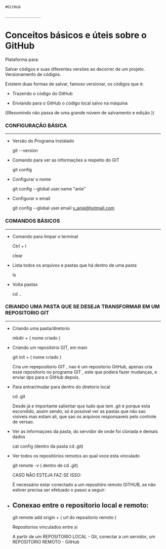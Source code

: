                                                                               #GitHub 
                                                                          ________________

# Conceitos básicos e úteis sobre o GitHub

Plataforma para:

Salvar códigos e suas diferentes versões ao decorrer de um projeto. Versionamento de códigos.

Existem duas formas de salvar, famoso versionar, os códigos que é:

* Trazendo o código do GitHub
  
* Enviando para o GitHub o código local salvo na máquina 

((Resumindo não passa de uma grande núvem de salvamento e edição ))

### CONFIGURAÇÃO BÁSICA
___________________________

* Versão do Programa Instalado
  
  git --version

* Comando para ver as informações a respeito do GIT
  
  git config

* Configurar o nome
  
  git config --global user.name "anie"
  
* Configurar o email
  
  git config --global user.email y_anie@hotmail.com

### COMANDOS BÁSICOS
_____________________

* Comando para limpar o terminal
  
  Ctrl + l

  clear

* Lista todos os arquivos e pastas que há dentro de uma pasta
  
  ls

* Volta pastas
  
  cd ..

###  CRIANDO UMA PASTA QUE SE DESEJA TRANSFORMAR EM UM REPOSITORIO GIT 
_______________________________________________________________________

* Criando uma pasta/diretorio
  
  mkdir + ( nome criado )

* Criando um repositório GIT, em main
  
  git init + ( nome criado )

  Cria um repepositorio GIT , nao é um repositorio GitHub, apenas cria esse repositorio no 
  programa GIT , este que podera fazer mudanças, e enviar dps para o GitHub depois.

* Para entrar/mudar para dentro do diretorio local
  
  cd .git

  Desde já e importante salientar que tudo que tem .git é porque esta escondido, assim sendo, 
  só é possivel ver as pastas que não sao visiveis mas estam ali, que sao os arquivos 
  responsaveis pelo controle de versao.

* Ver as informaçoes da pasta, do servidor de onde foi clonada e demais dados
  
   cat config (dentro da pasta cd .git)

* Ver todos os repositórios remotos ao qual voce esta vinculado

  git remote -v  ( dentro de cd .git)

  CASO NÃO ESTEJA FAZ-SE ISSO:
  
  É necessário estar conectado a um repositóro remoto GITHUB, se não estiver precisa ser 
  efetuado o passo a seguir:

* Conexao entre o repositorio local e remoto:
  ---------------------------------------------

  git remote add origin + ( url do repositorio remoto )

  Repositorios vinculados entre si

  A partir de um REPOSITORIO LOCAL - Git, conectar a um servidor, um REPOSITORIO REMOTO - 
  GitHub

  

  

  
  
  


  

  
  


  
  












